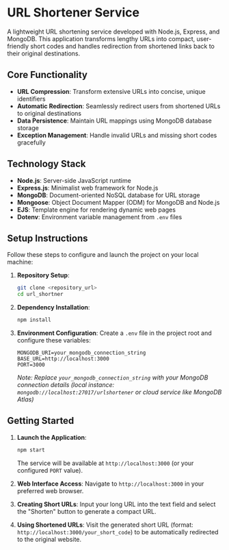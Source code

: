 # URL Shortener Service

A lightweight URL shortening service developed with Node.js, Express, and MongoDB. This application transforms lengthy URLs into compact, user-friendly short codes and handles redirection from shortened links back to their original destinations.

## Core Functionality

- **URL Compression**: Transform extensive URLs into concise, unique identifiers
- **Automatic Redirection**: Seamlessly redirect users from shortened URLs to original destinations  
- **Data Persistence**: Maintain URL mappings using MongoDB database storage
- **Exception Management**: Handle invalid URLs and missing short codes gracefully

## Technology Stack

- **Node.js**: Server-side JavaScript runtime
- **Express.js**: Minimalist web framework for Node.js
- **MongoDB**: Document-oriented NoSQL database for URL storage
- **Mongoose**: Object Document Mapper (ODM) for MongoDB and Node.js
- **EJS**: Template engine for rendering dynamic web pages
- **Dotenv**: Environment variable management from `.env` files

## Setup Instructions

Follow these steps to configure and launch the project on your local machine:

1. **Repository Setup**:
   ```bash
   git clone <repository_url>
   cd url_shortner
   ```

2. **Dependency Installation**:
   ```bash
   npm install
   ```

3. **Environment Configuration**:
   Create a `.env` file in the project root and configure these variables:
   ```
   MONGODB_URI=your_mongodb_connection_string
   BASE_URL=http://localhost:3000
   PORT=3000
   ```
   
   *Note: Replace `your_mongodb_connection_string` with your MongoDB connection details (local instance: `mongodb://localhost:27017/urlshortener` or cloud service like MongoDB Atlas)*

## Getting Started

1. **Launch the Application**:
   ```bash
   npm start
   ```
   
   The service will be available at `http://localhost:3000` (or your configured `PORT` value).

2. **Web Interface Access**:
   Navigate to `http://localhost:3000` in your preferred web browser.

3. **Creating Short URLs**:
   Input your long URL into the text field and select the "Shorten" button to generate a compact URL.

4. **Using Shortened URLs**:
   Visit the generated short URL (format: `http://localhost:3000/your_short_code`) to be automatically redirected to the original website.
